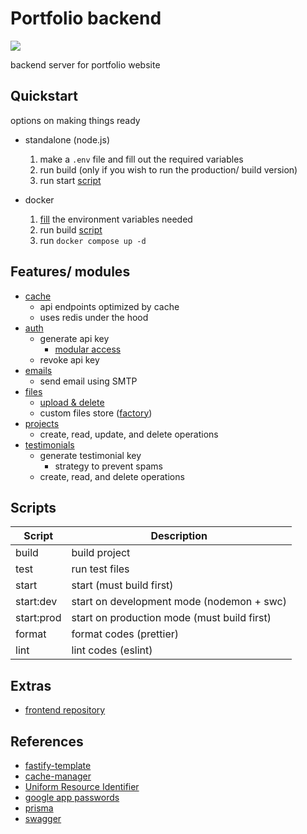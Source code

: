 # Portfolio backend

![](https://media.giphy.com/media/l0HlPBrpFSdVq5WPC/giphy.gif?cid=790b76114rtbtkwbijr4wt3fq6l67cgfu72nsz83clyjneje&ep=v1_gifs_search&rid=giphy.gif&ct=g)

backend server for portfolio website

## Quickstart

options on making things ready

- standalone (node.js)

  1. make a `.env` file and fill out the required variables
  1. run build (only if you wish to run the production/ build version)
  1. run start [script](#scripts)

- docker
  1. [fill](./docker-compose.yaml) the environment variables needed
  1. run build [script](#scripts)
  1. run `docker compose up -d`

## Features/ modules

- [cache](./src/modules/cache/)
  - api endpoints optimized by cache
  - uses redis under the hood
- [auth](./src/modules/auth/)
  - generate api key
    - [modular access](./src/modules/auth/authPermissions.json)
  - revoke api key
- [emails](./src/modules/emails/)
  - send email using SMTP
- [files](./src/modules/files/)
  - [upload & delete](./src/modules/files/stores/filesStoreInterface.ts)
  - custom files store ([factory](./src/modules/files/filesStoreFactory.ts))
- [projects](./src/modules/projects/)
  - create, read, update, and delete operations
- [testimonials](./src/modules/testimonials/)
  - generate testimonial key
    - strategy to prevent spams
  - create, read, and delete operations

## Scripts

| Script     | Description                                 |
| ---------- | ------------------------------------------- |
| build      | build project                               |
| test       | run test files                              |
| start      | start (must build first)                    |
| start:dev  | start on development mode (nodemon + swc)   |
| start:prod | start on production mode (must build first) |
| format     | format codes (prettier)                     |
| lint       | lint codes (eslint)                         |

## Extras

- [frontend repository](https://github.com/jmrl23/portfolio)

## References

- [fastify-template](https://github.com/jmrl23/fastify-template)
- [cache-manager](https://www.npmjs.com/package/cache-manager)
- [Uniform Resource Identifier](https://en.wikipedia.org/wiki/Uniform_Resource_Identifier)
- [google app passwords](https://myaccount.google.com/apppasswords)
- [prisma](https://www.prisma.io/)
- [swagger](https://swagger.io/)
